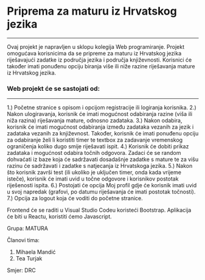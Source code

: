 # Priprema za maturu iz Hrvatskog jezika
----
Ovaj projekt je napravljen u sklopu kolegija Web programiranje. Projekt omogućava korisnicima da se pripreme za maturu iz Hrvatskog jezika riješavajući zadatke iz područja jezika i područja književnosti.
Korisnici će također imati ponuđenu opciju biranja više ili niže razine riješavanja mature iz Hrvatskog jezika.

### Web projekt će se sastojati od:
-----
1.) Početne stranice s opisom i opcijom registracije ili logiranja korisnika.
2.) Nakon ulogiravanja, korisnik će imati mogućnost odabiranja razine (viša ili niža razina) riješavanja mature, odnosno zadataka.
3.) Nakon odabira, korisnik će imati mogućnost odabiranja između zadataka vezanih za jezik i zadataka vezanih za književnost. Također, korisnik će imati ponuđenu opciju za odabiranje želi li koristiti timer te textbox za zadavanje vremenskog ograničenja koliko dugo smije riješavati ispit.
4.) Korisnik će dobiti prikaz zadataka i mogućnost odabira točnih odgovora. Zadaci će se random dohvaćati iz baze koja će sadržavati dosadašnje zadatke s mature te za višu razinu će sadržavati i zadatke s natjecanja iz Hrvatskoga jezika.
5.) Nakon što korisnik završi test (ili ukoliko je uključen timer, onda kada vrijeme isteče), korisnik će imati uvid u točne odgovore i korisnikov postotak riješenosti ispita.
6.) Postojati će opcija Moj profil gdje će korisnik imati uvid u svoj napredak (grafovi, po datumu riješavanja će imati postotak točnosti).
7.) Opcija za logout koja će voditi do početne stranice.

Frontend će se raditi u Visual Studio Codeu koristeći Bootstrap.
Aplikacija će biti u Reactu, koristiti ćemo Javascript.

Grupa: MATURA

Članovi tima:
1. Mihaela Mandić
2. Tea Turjak

Smjer: DRC




